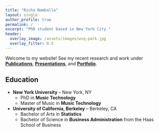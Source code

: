 ```yaml
---
title: "Richa Namballa"
layout: single
author_profile: true
permalink: /
excerpt: "PhD student based in New York City."
header:
  overlay_image: /assets/images/wsq-park.jpg
  overlay_filter: 0.5
---
```


Welcome to my website! See my recent research and work under [**Publications**](https://richa-namballa.github.io/publications/), [**Presentations**](https://richa-namballa.github.io/presentations/), and [**Portfolio**](https://richa-namballa.github.io/portfolio/).

## Education
- **New York University** – New York, NY
  - PhD in **Music Technology**
  - Master of Music in **Music Technology**
- **University of California, Berkeley** – Berkeley, CA
  - Bachelor of Arts in **Statistics**
  - Bachelor of Science in **Business Administration** from the Haas School of Business
